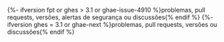 {%- ifversion fpt or ghes > 3.1 or ghae-issue-4910 %}problemas, pull requests, versões, alertas de segurança ou discussões{% endif %}
{%- ifversion ghes = 3.1 or ghae-next %}problemas, pull requests, versões ou discussões{% endif %}
